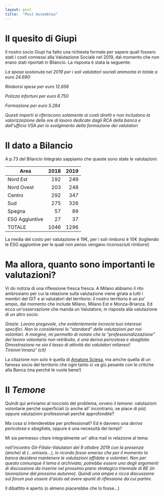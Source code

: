 ```yaml
---
layout: post
title:  "Post Assemblea"
---
```


# Il quesito di Giupi
Il nostro socio Giupi ha fatto una richiesta formale per sapere quali fossero stati i costi connessi alla 
Valutazione Sociale nel 2019, dal momento che non erano stati riportati in Bilancio.
La risposta è stata la seguente:

_La spesa sostenuta nel 2019 per i soli valutatori sociali ammonta in totale a euro 24.690:_

_Rimborsi spese per euro 12.656_

_Polizza infortuni per euro 6.750_

_Formazione per euro 5.284_

_Questi importi si riferiscono solamente ai costi diretti e non includono la valorizzazione delle ore
di lavoro dedicate dagli RCA della banca e dall'ufficio VSA per lo svolgimento della formazione
dei valutatori_

# Il dato a Bilancio
A p.73 del Bilancio Integrato sappiamo che queste sono state le valutazioni:

| Area        | 2018           | 2019  |
| ------------- |-------------:| -----:|
| Nord Est      | 192 | 249 |
| Nord Ovest      | 203      |   248 |
| Centro | 292    |  347 |
| Sud | 275| 326|
| Spagna | 57 | 89|
| ESG Aggiuntive | 27|37|
| TOTALE | 1046 | 1296|

La media del costo per valutazione è 19€, per i soli rimborsi è 10€ (togliendo le ESG aggiuntive per le
quali non penso vengano riconosciuti rimborsi)

# Ma allora, quanto sono importanti le valutazioni?
Vi do notizia di una riflessione fresca fresca.
A Milano abbiamo il rito ambrosiano per cui la relazione sulla valutazione viene girata a tutti i membri del GIT e ai
valutatori del territorio: il nostro territorio è un po' ampio, dal momento che include Milano, Milano Est e Monza-Brianza.
Ed ecco un'osservazione che manda un Valutatore, in risposta alla valutazione di un altro socio:

_Grazie. Lavoro pregevole, che evidentemente incrocia tuoi interessi specifici. Non lo considererei lo "standard" delle 
valutazioni per noi volontari. 
A margine, mi permetto di notare che la "professionalizzazione" del lavoro volontario non retribuito, é una deriva pericolosa e sbagliata. Dimostrazione ne sia il tasso di attività dei valutatori milanesi!
Tirémm'innanz' (cit)_

La citazione non solo è quella di [Amatore Sciesa](https://it.wikipedia.org/wiki/Amatore_Sciesa), ma amche quella di un famoso socio del territorio che ogni tanto ci va giù pesante con
le critiche alla Banca (ma perché le vuole bene!)

# Il _Temone_
Quindi qui arriviamo al nocciolo del problema, ovvero il _temone_: valutazioni volontarie perché superficiali (o anche all' incontrario, se piace di più) 
oppure valutazioni professionali perché approfondite?

Ma cosa si intenderebbe per professionali? Ed è davvero una _deriva pericolosa e sbagliata_, oppure è una necessità dei tempi?

Mi sia permesso citare integralmente un' altra mail in relazione al tema:

_nell'incontro Git-Filiale-Valutatori del 9 ottobre 2019 con la presenza (anche) di (...omissis...), io ricordo fosse emerso che per 
il momento la banca desidera mantenere le valutazioni affidate a volontari.
Non per questo comunque il tema è archiviato, potrebbe essere uno degli argomenti di discussione da inserire nel prossimo piano 
strategico triennale di BE (in lavorazione dal prossimo autunno).
Quindi una ampia e ricca discussione sul forum può essere d'aiuto ad avere spunti di riflessione da cui partire._

Il dibattito è aperto (o almeno piacerebbe che lo fosse...)
